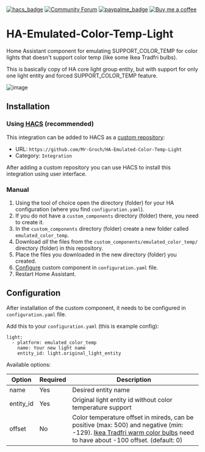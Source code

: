 [![hacs_badge](https://img.shields.io/badge/HACS-Custom-orange.svg)](https://github.com/custom-components/hacs)
[![Community Forum](https://img.shields.io/badge/Community-Forum-41BDF5.svg)](https://community.home-assistant.io/t/emulated-color-temp-light/291271)
[![paypalme_badge](https://img.shields.io/badge/Donate-PayPal-0070ba)](https://paypal.me/MrGroch)
[![Buy me a coffee](https://www.buymeacoffee.com/assets/img/custom_images/orange_img.png)](https://www.buymeacoffee.com/MrGroch)

# HA-Emulated-Color-Temp-Light
Home Assistant component for emulating SUPPORT_COLOR_TEMP for color lights that doesn't support color temp (like some Ikea Tradfri bulbs).

This is basically copy of HA core light group entity, but with support for only one light entity and forced SUPPORT_COLOR_TEMP feature.

![image](https://user-images.githubusercontent.com/20594810/111164606-82c1d480-859e-11eb-87a8-f1af0a7c2a2f.png)


## Installation

### Using [HACS](https://hacs.xyz/) (recommended)

This integration can be added to HACS as a [custom repository](https://hacs.xyz/docs/faq/custom_repositories):
* URL: `https://github.com/Mr-Groch/HA-Emulated-Color-Temp-Light`
* Category: `Integration`

After adding a custom repository you can use HACS to install this integration using user interface.

### Manual

1. Using the tool of choice open the directory (folder) for your HA configuration (where you find `configuration.yaml`).
2. If you do not have a `custom_components` directory (folder) there, you need to create it.
3. In the `custom_components` directory (folder) create a new folder called `emulated_color_temp`.
4. Download _all_ the files from the `custom_components/emulated_color_temp/` directory (folder) in this repository.
5. Place the files you downloaded in the new directory (folder) you created.
6. [Configure](#Configuration) custom component in `configuration.yaml` file.
7. Restart Home Assistant.

## Configuration

After installation of the custom component, it needs to be configured in `configuration.yaml` file.

Add this to your `configuration.yaml` (this is example config):
```
light:
  - platform: emulated_color_temp
    name: Your new light name
    entity_id: light.original_light_entity
```

Available options:

| Option | Required | Description |
| - | - | - |
| name | Yes | Desired entity name |
| entity_id | Yes | Original light entity id without color temperature support |
| offset | No | Color temperature offset in mireds, can be positive (max: 500) and negative (min: -129). [Ikea Tradfri warm color bulbs](https://www.zigbee2mqtt.io/devices/LED1924G9.html#ikea-led1924g9) need to have about -100 offset. (default: 0) |
